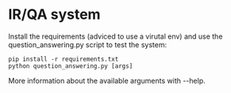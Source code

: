 # IR/QA system

Install the requirements (adviced to use a virutal env) and use the question_answering.py script to test the system:
```
pip install -r requirements.txt
python question_answering.py [args]
```
More information about the available arguments with --help.
